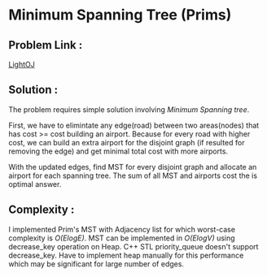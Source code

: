 # Minimum Spanning Tree (Prims)

## Problem Link :
[LightOJ](http://lightoj.com/volume_showproblem.php?problem=1059)

## Solution :
 The problem requires simple solution involving *Minimum Spanning tree*.

 First, we have to elimintate any edge(road) between two areas(nodes) that has cost >= cost building an airport. Because for every road with higher cost, we can build an extra airport for the disjoint graph (if resulted for removing the edge) and get minimal total cost with more airports.

 With the updated edges, find MST for every disjoint graph and allocate an airport for each spanning tree. The sum of all MST and airports cost the is optimal answer.
 
## Complexity : 
 I implemented Prim's MST with Adjacency list for which worst-case complexity is *O(ElogE)*. MST can be implemented in *O(ElogV)* using decrease_key operation on Heap. C++ STL priority_queue doesn't support decrease_key. Have to implement heap manually for this performance which may be significant for large number of edges.
